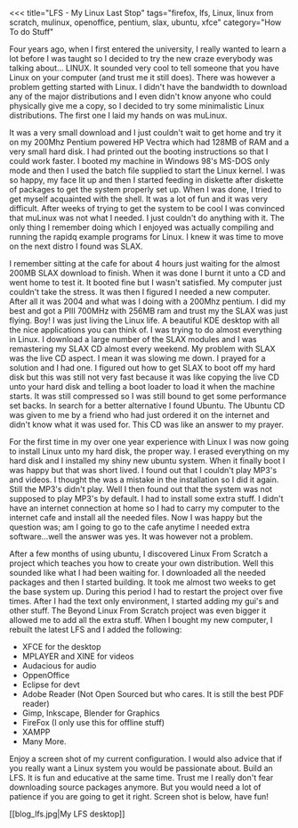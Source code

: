 <<<
title="LFS - My Linux Last Stop"
tags="firefox, lfs, Linux, linux from scratch, mulinux, openoffice, pentium, slax, ubuntu, xfce"
category="How To do Stuff"
>>>
Four years ago, when I first entered the university, I really wanted to learn a
lot before I was taught so I decided to try the new craze everybody was talking
about... LINUX. It sounded very cool to tell someone that you have Linux on your
computer (and trust me it still does). There was however a problem getting
started with Linux. I didn't have the bandwidth to download any of the major
distributions and I even didn't know anyone who could physically give me a copy,
so I decided to try some minimalistic Linux distributions. The first one I laid
my hands on was muLinux.<!--more-->

It was a very small download and I just couldn't wait to get home and try it on
my 200Mhz Pentium powered HP Vectra which had 128MB of RAM and a very small hard
disk. I had printed out the booting instructions so that I could work faster. I
booted my machine in Windows 98's MS-DOS only mode and then I used the batch
file supplied to start the Linux kernel. I was so happy, my face lit up and then
I started feeding in diskette after diskette of packages to get the system
properly set up. When I was done, I tried to get myself acquainted with the
shell. It was a lot of fun and it was very difficult. After weeks of trying to
get the system to be cool I was convinced that muLinux was not what I needed. I
just couldn't do anything with it. The only thing I remember doing which I
enjoyed was actually compiling and running the rapidq example programs for
Linux. I knew it was time to move on the next distro I found was SLAX.

I remember sitting at the cafe for about 4 hours just waiting for the almost
200MB SLAX download to finish. When it was done I burnt it unto a CD and went
home to test it. It booted fine but I wasn't satisfied. My computer just
couldn't take the stress. It was then I figured I needed a new computer. After
all it was 2004 and what was I doing with a 200Mhz pentium. I did my best and
got a PIII 700MHz with 256MB ram and trust my the SLAX was just flying. Boy! I
was just living the Linux life. A beautiful KDE desktop with all the nice
applications you can think of. I was trying to do almost everything in Linux. I
download a large number of the SLAX modules and I was remastering my SLAX CD
almost every weekend. My problem with SLAX was the live CD aspect. I mean it was
slowing me down. I prayed for a solution and I had one. I figured out how to get
SLAX to boot off my hard disk but this was still not very fast because it was
like copying the live CD unto your hard disk and telling a boot loader to load
it when the machine starts. It was still compressed so I was still bound to get
some performance set backs. In search for a better alternative I found Ubuntu.
The Ubuntu CD was given to me by a friend who had just ordered it on the
internet and didn't know what it was used for. This CD was like an answer to my
prayer.

For the first time in my over one year experience with Linux I was now going to
install Linux unto my hard disk, the proper way. I erased everything on my hard
disk and I installed my shiny new ubuntu system. When it finally boot I was
happy but that was short lived. I found out that I couldn't play MP3's and
videos. I thought the was a mistake in the installation so I did it again. Still
the MP3's didn't play. Well I then found out that the system was not supposed to
play MP3's by default. I had to install some extra stuff. I didn't have an
internet connection at home so I had to carry my computer to the internet cafe
and install all the needed files. Now I was happy but the question was; am I
going to go to the cafe anytime I needed extra software...well the answer was
yes. It was however not a problem.

After a few months of using ubuntu, I discovered Linux From Scratch a project
which teaches you how to create your own distribution. Well this sounded like
what I had been waiting for. I downloaded all the needed packages and then I
started building. It took me almost two weeks to get the base system up. During
this period I had to restart the project over five times. After I had the text
only environment, I started adding my gui's and other stuff. The Beyond Linux
From Scratch project was even bigger it allowed me to add all the extra stuff.
When I bought my new computer, I rebuilt the latest LFS and I added the
following:

- XFCE for the desktop
- MPLAYER and XINE for videos
- Audacious for audio
- OppenOffice
- Eclipse for devt
- Adobe Reader (Not Open Sourced but who cares. It is still the best PDF reader)
- Gimp, Inkscape, Blender for Graphics
- FireFox (I only use this for offline stuff)
- XAMPP
- Many More.
	
Enjoy a screen shot of my current configuration. I would also advice that if you
really want a Linux system you would be passionate about. Build an LFS. It is
fun and educative at the same time. Trust me I really don't fear downloading
source packages anymore. But you would need a lot of patience if you are going
to get it right. Screen shot is below, have fun!

[[blog_lfs.jpg|My LFS desktop]]

